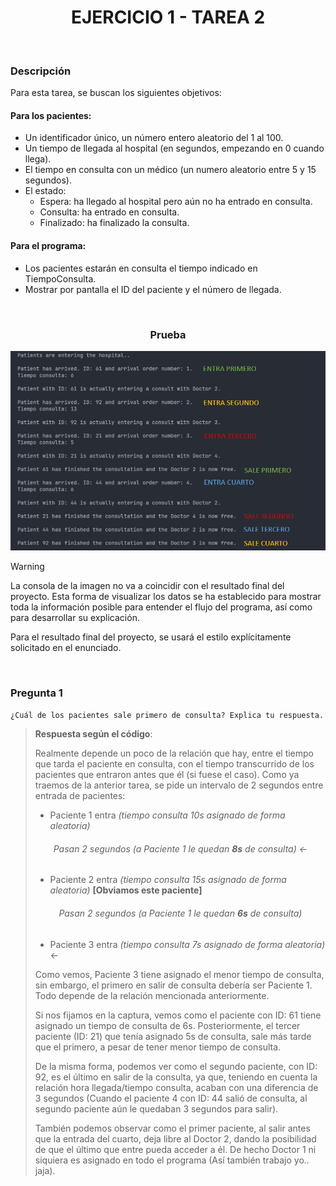 <div align="center">

# EJERCICIO 1 - TAREA 2

</div>

<br>

### Descripción

Para esta tarea, se buscan los siguientes objetivos:

#### Para los pacientes:
- Un identificador único, un número entero aleatorio del 1 al 100.
- Un tiempo de llegada al hospital (en segundos, empezando en 0 cuando llega).
- El tiempo en consulta con un médico (un numero aleatorio entre 5 y 15 segundos).
- El estado:
  - Espera: ha llegado al hospital pero aún no ha entrado en consulta.
  - Consulta: ha entrado en consulta.
  - Finalizado: ha finalizado la consulta.

#### Para el programa:
- Los pacientes estarán en consulta el tiempo indicado en TiempoConsulta.
- Mostrar por pantalla el ID del paciente y el número de llegada.

<br>

<div align="center">

### Prueba
![Imagen de la prueba](../../Resources/prueba-ejercicio1-tarea2.png)

</div>

> [!WARNING]
> La consola de la imagen no va a coincidir con el resultado final del proyecto. Esta forma de visualizar los datos se ha establecido para mostrar toda la información posible para entender el flujo del programa, así como para desarrollar su explicación.
> 
> Para el resultado final del proyecto, se usará el estilo explícitamente solicitado en el enunciado.

<br>

### Pregunta 1

`¿Cuál de los pacientes sale primero de consulta? Explica tu respuesta.`

> **Respuesta según el código**:
> 
> Realmente depende un poco de la relación que hay, entre el tiempo que tarda el paciente en consulta, con el tiempo transcurrido de los pacientes que entraron antes que él (si fuese el caso).
> Como ya traemos de la anterior tarea, se pide un intervalo de 2 segundos entre entrada de pacientes:
> 
> - Paciente 1 entra *(tiempo consulta 10s asignado de forma aleatoria)*
>   
> <div align="center"> 
>
> ###### Pasan 2 segundos (a Paciente 1 le quedan **8s** de consulta) <-
>
> </div>
> 
> - Paciente 2 entra *(tiempo consulta 15s asignado de forma aleatoria)* **[Obviamos este paciente]**
>
> <div align="center"> 
>
> ###### Pasan 2 segundos (a Paciente 1 le quedan **6s** de consulta)
>
> </div>
>
> - Paciente 3 entra *(tiempo consulta 7s asignado de forma aleatoria)* <-
> 
> Como vemos, Paciente 3 tiene asignado el menor tiempo de consulta, sin embargo, el primero en salir de consulta debería ser Paciente 1. Todo depende de la relación mencionada anteriormente.
> 
> Si nos fijamos en la captura, vemos como el paciente con ID: 61 tiene asignado un tiempo de consulta de 6s. Posteriormente, el tercer paciente (ID: 21) que tenía asignado 5s de consulta, sale más tarde que el primero, a pesar de tener menor tiempo de consulta.
>
> De la misma forma, podemos ver como el segundo paciente, con ID: 92, es el último en salir de la consulta, ya que, teniendo en cuenta la relación hora llegada/tiempo consulta, acaban con una diferencia de 3 segundos (Cuando el paciente 4 con ID: 44 salió de consulta, al segundo paciente aún le quedaban 3
> segundos para salir).
>
> También podemos observar como el primer paciente, al salir antes que la entrada del cuarto, deja libre al Doctor 2, dando la posibilidad de que el último que entre pueda acceder a él. De hecho Doctor 1 ni siquiera es asignado en todo el programa (Así también trabajo yo.. jaja).
